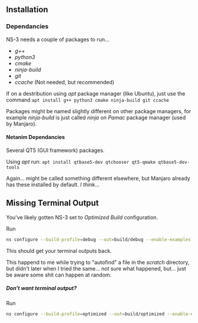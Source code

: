 ## Installation
### Dependancies
NS-3 needs a couple of packages to run... 
- *g++*
- *python3*
- *cmake*
- *ninja-build*
- *git*
- *ccache* (Not needed, but recommended)

If on a destribution using *apt* package manager (like Ubuntu), just use the command ```apt install g++ python3 cmake ninja-build git ccache``` 

Packages might be named slightly different on other package managers, for example *ninja-build* is just called *ninja* on *Pamac* package manager (used by Manjaro).  

#### Netanim Dependancies
Several QT5 (GUI framework) packages.

Using *apt* run: ```apt install qtbase5-dev qtchooser qt5-qmake qtbase5-dev-tools```

Again... might be called something different elsewhere, but Manjaro already has these installed by default. *I think*... 

## Missing Terminal Output
You've likely gotten NS-3 set to *Optimized Build* configuration.  

Run
```BASH
ns configure --build-profile=debug --out=build/debug --enable-examples --enable-tests
```

This should get your terminal outputs back.

This happend to me while trying to "autofind" a file in the *scratch* directory, but didn't later when I tried the same... not sure what happened, but... just be aware some shit can happen at random.  

##### Don't want terminal output?
Run
```BASH
ns configure --build-profile=optimized --out=build/optimized --enable-examples --enable-tests
```